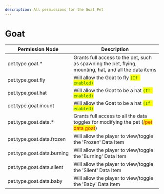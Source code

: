 ```yaml
---
description: All permissions for the Goat Pet
---
```



# Goat
| Permission Node | Description |
| - | - |
| pet.type.goat.* | Grants full access to the pet, such as spawning the pet, flying, mounting, hat, and all the data items |
| pet.type.goat.fly | Will allow the Goat to fly <mark style="color:green;">`(If enabled)`</mark> |
| pet.type.goat.hat | Will allow the Goat to be a hat <mark style="color:green;">`(If enabled)`</mark> |
| pet.type.goat.mount | Will allow the Goat to be a hat <mark style="color:green;">`(If enabled)`</mark> |
| pet.type.goat.data.* | Grants full access to all the data toggles for modifying the pet (<mark style="color:red;">/pet data goat</mark>) |
| pet.type.goat.data.frozen | Will allow the player to view/toggle the 'Frozen' Data Item |
| pet.type.goat.data.burning | Will allow the player to view/toggle the 'Burning' Data Item |
| pet.type.goat.data.silent | Will allow the player to view/toggle the 'Silent' Data Item |
| pet.type.goat.data.baby | Will allow the player to view/toggle the 'Baby' Data Item |

